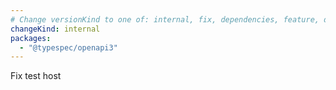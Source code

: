 ```yaml
---
# Change versionKind to one of: internal, fix, dependencies, feature, deprecation, breaking
changeKind: internal
packages:
  - "@typespec/openapi3"
---
```

Fix test host
